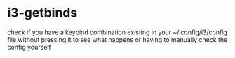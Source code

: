 # i3-getbinds
check if you have a keybind combination existing in your ~/.config/i3/config file without pressing it to see what happens or having to manually check the config yourself
